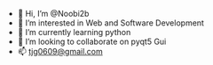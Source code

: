 - 👋 Hi, I’m @Noobi2b
- 👀 I’m interested in Web and Software Development
- 🌱 I’m currently learning python
- 💞️ I’m looking to collaborate on pyqt5 Gui
- 📫 tjg0609@gmail.com

<!---
Noobi2b/Noobi2b is a ✨ special ✨ repository because its `README.md` (this file) appears on your GitHub profile.
You can click the Preview link to take a look at your changes.
--->
